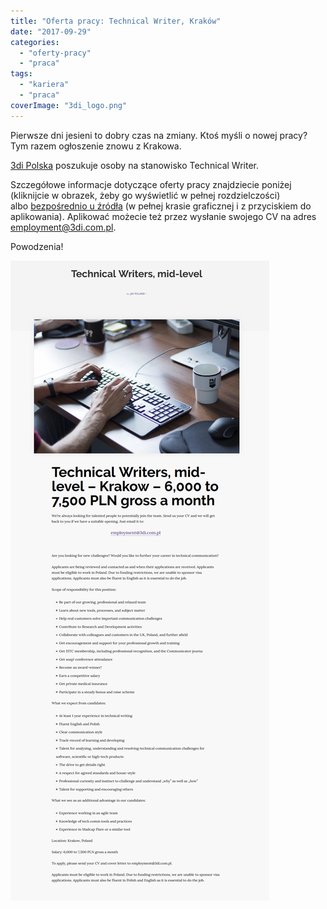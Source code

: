 ```yaml
---
title: "Oferta pracy: Technical Writer, Kraków"
date: "2017-09-29"
categories: 
  - "oferty-pracy"
  - "praca"
tags: 
  - "kariera"
  - "praca"
coverImage: "3di_logo.png"
---
```


Pierwsze dni jesieni to dobry czas na zmiany. Ktoś myśli o nowej pracy? Tym razem ogłoszenie znowu z Krakowa.

[3di Polska](http://3di.com.pl/) poszukuje osoby na stanowisko Technical Writer.

Szczegółowe informacje dotyczące oferty pracy znajdziecie poniżej (kliknijcie w obrazek, żeby go wyświetlić w pełnej rozdzielczości) albo [bezpośrednio u źródła](http://3di.com.pl/technical-writers-mid-level/) (w pełnej krasie graficznej i z przyciskiem do aplikowania). Aplikować możecie też przez wysłanie swojego CV na adres [employment@3di.com.pl](mailto:employment@3di.com.pl).

Powodzenia!

[![](images/Technical-Writers-mid-level.png)](http://techwriter.pl/wp-content/uploads/2017/09/Technical-Writers-mid-level.png)
